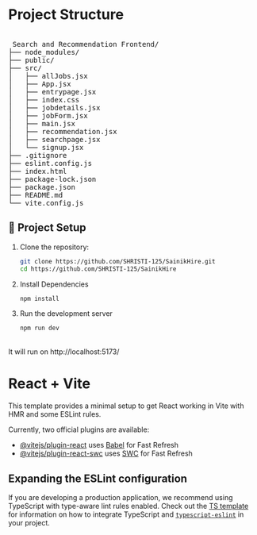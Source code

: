 # Project Structure
<pre>  
 Search and Recommendation Frontend/
├── node_modules/
├── public/
├── src/
│   ├── allJobs.jsx
│   ├── App.jsx
│   ├── entrypage.jsx
│   ├── index.css
│   ├── jobdetails.jsx
│   ├── jobForm.jsx
│   ├── main.jsx
│   ├── recommendation.jsx
│   ├── searchpage.jsx
│   └── signup.jsx
├── .gitignore
├── eslint.config.js
├── index.html
├── package-lock.json
├── package.json
├── README.md
└── vite.config.js
</pre>

## 🔧 Project Setup

1. Clone the repository:
   ```bash
   git clone https://github.com/SHRISTI-125/SainikHire.git
   cd https://github.com/SHRISTI-125/SainikHire
2. Install Dependencies
   ```bash
   npm install
3. Run the development server
   ```bash
   npm run dev
<br>
It will run on http://localhost:5173/

# React + Vite

This template provides a minimal setup to get React working in Vite with HMR and some ESLint rules.

Currently, two official plugins are available:

- [@vitejs/plugin-react](https://github.com/vitejs/vite-plugin-react/blob/main/packages/plugin-react) uses [Babel](https://babeljs.io/) for Fast Refresh
- [@vitejs/plugin-react-swc](https://github.com/vitejs/vite-plugin-react/blob/main/packages/plugin-react-swc) uses [SWC](https://swc.rs/) for Fast Refresh

## Expanding the ESLint configuration

If you are developing a production application, we recommend using TypeScript with type-aware lint rules enabled. Check out the [TS template](https://github.com/vitejs/vite/tree/main/packages/create-vite/template-react-ts) for information on how to integrate TypeScript and [`typescript-eslint`](https://typescript-eslint.io) in your project.
